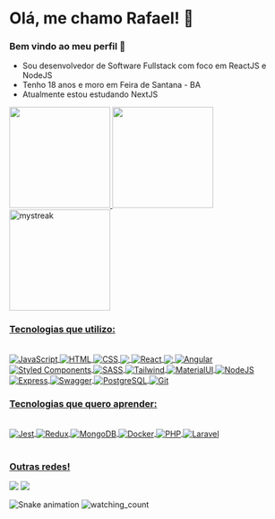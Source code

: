 # Olá, me chamo Rafael! 🤙 
### Bem vindo ao meu perfil 👋
- Sou desenvolvedor de Software Fullstack com foco em ReactJS e NodeJS
- Tenho 18 anos e moro em Feira de Santana - BA
- Atualmente estou estudando NextJS
<div>
  <a href="https://github.com/diasrafael1"/>
  <img height="180em" src="https://github-readme-stats.vercel.app/api?username=diasrafael1&show_icons=true&theme=tokyonight&include_all_commits=true&count_private=true"/>
  <img height="180em" src="https://github-readme-stats.vercel.app/api/top-langs/?username=diasrafael1&layout=compact&langs_count=6&theme=tokyonight"/>
  <img height="180em" src="https://github-readme-streak-stats.herokuapp.com/?user=diasrafael1&theme=tokyonight" alt="mystreak"/>
</div>
<h3>Tecnologias que utilizo:</h3>
<div style="display: inline_block"><br>
  <img align="center" alt="JavaScript" src="https://img.shields.io/badge/JavaScript-F7DF1E.svg?style=for-the-badge&logo=JavaScript&logoColor=black"/>
  <img align="center" alt="HTML" src="https://img.shields.io/badge/HTML5-E34F26.svg?style=for-the-badge&logo=HTML5&logoColor=white"/>
  <img align="center" alt="CSS" src="https://img.shields.io/badge/CSS3-1572B6.svg?style=for-the-badge&logo=CSS3&logoColor=white"/>
  <img align="center" alt"Typescript" src="https://img.shields.io/badge/TypeScript-3178C6.svg?style=for-the-badge&logo=TypeScript&logoColor=white" />
  <img align="center" alt="React" src="https://img.shields.io/badge/React-61DAFB.svg?style=for-the-badge&logo=React&logoColor=black"/>
  <img align="center" alt"NextJS" src="https://img.shields.io/badge/Next.js-000000.svg?style=for-the-badge&logo=nextdotjs&logoColor=white" />
  <img align="center" alt="Angular" src="https://img.shields.io/badge/Angular-DD0031.svg?style=for-the-badge&logo=Angular&logoColor=white"/>
  <img align="center" alt="Styled Components" src="https://img.shields.io/badge/styledcomponents-DB7093.svg?style=for-the-badge&logo=styled-components&logoColor=white"/>
  <img align="center" alt="SASS" src="https://img.shields.io/badge/Sass-CC6699.svg?style=for-the-badge&logo=Sass&logoColor=white" />
  <img align="center" alt="Tailwind" src="https://img.shields.io/badge/Tailwind%20CSS-06B6D4.svg?style=for-the-badge&logo=Tailwind-CSS&logoColor=white" />
  <img align="center" alt="MaterialUI" src="https://img.shields.io/badge/MUI-007FFF.svg?style=for-the-badge&logo=MUI&logoColor=white" />
  <img align="center" alt="NodeJS" src="https://img.shields.io/badge/Node.js-339933.svg?style=for-the-badge&logo=nodedotjs&logoColor=white"/>
  <img align="center" alt="Express" src="https://img.shields.io/badge/Express-000000.svg?style=for-the-badge&logo=Express&logoColor=white" />
  <img align="center" alt="Swagger" src="https://img.shields.io/badge/Swagger-85EA2D.svg?style=for-the-badge&logo=Swagger&logoColor=black" />
  <img align="center" alt="PostgreSQL" src="https://img.shields.io/badge/PostgreSQL-4169E1.svg?style=for-the-badge&logo=PostgreSQL&logoColor=white"/>
  <img align="center" alt="Git" src="https://img.shields.io/badge/Git-F05032.svg?style=for-the-badge&logo=Git&logoColor=white"/>
</div>
<h3>Tecnologias que quero aprender:</h3>
<div style="display: inline_block"><br>
  <img align="center" alt="Jest" src="https://img.shields.io/badge/Jest-C21325.svg?style=for-the-badge&logo=Jest&logoColor=white" />
  <img align="center" alt="Redux" src="https://img.shields.io/badge/Redux-764ABC.svg?style=for-the-badge&logo=Redux&logoColor=white" />
  <img align="center" alt="MongoDB" src="https://img.shields.io/badge/MongoDB-47A248.svg?style=for-the-badge&logo=MongoDB&logoColor=white" />
  <img align="center" alt="Docker" src="https://img.shields.io/badge/Docker-2496ED.svg?style=for-the-badge&logo=Docker&logoColor=white" />
  <img align="center" alt="PHP" src="https://img.shields.io/badge/PHP-777BB4.svg?style=for-the-badge&logo=PHP&logoColor=white" />
  <img align="center" alt="Laravel" src="https://img.shields.io/badge/Laravel-FF2D20.svg?style=for-the-badge&logo=Laravel&logoColor=white" />
</div>
 
 <br>
 
  ### Outras redes!
 
<div> 
  <a href = "mailto:rafaelldiias100@gmail.com"><img src="https://img.shields.io/badge/-Gmail-%23333?style=for-the-badge&logo=gmail&logoColor=white" target="_blank"></a>
  <a href="https://www.linkedin.com/in/diasrafael1" target="_blank"><img src="https://img.shields.io/badge/-LinkedIn-%230077B5?style=for-the-badge&logo=linkedin&logoColor=white" target="_blank"></a> 
 
  ![Snake animation](https://github.com/diasrafael1/diasrafael1/blob/output/github-contribution-grid-snake.svg)
  <img src="https://komarev.com/ghpvc/?username=diasrafael1&color=brightgreen" alt="watching_count" />
</div>
